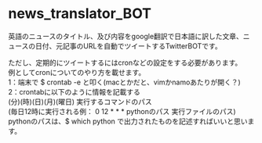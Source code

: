 # news_translator_BOT
英語のニュースのタイトル、及び内容をgoogle翻訳で日本語に訳した文章、ニュースの日付、元記事のURLを自動でツイートするTwitterBOTです。  

ただし、定期的にツイートするにはcronなどの設定をする必要があります。  
例としてcronについてのやり方を載せます。  
1：端末で $ crontab -e と叩く(macとかだと、vimかnamoあたりが開く？)  
2：crontabに以下のように情報を記載する  
   (分)(時)(日)(月)(曜日) 実行するコマンドのパス  
   (毎日12時に実行される例： 0 12 * * * pythonのパス 実行ファイルのパス)  
   pythonのパスは、$ which python で出力されたものを記述すればいいと思います。  
